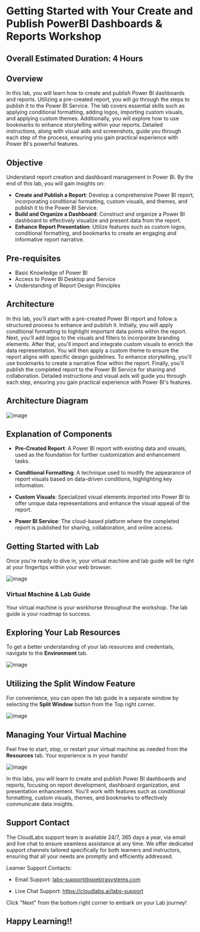 # Getting Started with Your Create and Publish PowerBI Dashboards & Reports Workshop

## Overall Estimated Duration: 4 Hours

## Overview

In this lab, you will learn how to create and publish Power BI dashboards and reports. Utilizing a pre-created report, you will go through the steps to publish it to the Power BI Service. The lab covers essential skills such as applying conditional formatting, adding logos, importing custom visuals, and applying custom themes. Additionally, you will explore how to use bookmarks to enhance storytelling within your reports. Detailed instructions, along with visual aids and screenshots, guide you through each step of the process, ensuring you gain practical experience with Power BI's powerful features.

## Objective

Understand report creation and dashboard management in Power BI. By the end of this lab, you will gain insights on:

- **Create and Publish a Report**: Develop a comprehensive Power BI report, incorporating conditional formatting, custom visuals, and themes, and publish it to the Power BI Service.
- **Build and Organize a Dashboard**: Construct and organize a Power BI dashboard to effectively visualize and present data from the report.
- **Enhance Report Presentation**: Utilize features such as custom logos, conditional formatting, and bookmarks to create an engaging and informative report narrative.

## Pre-requisites

- Basic Knowledge of Power BI
- Access to Power BI Desktop and Service
- Understanding of Report Design Principles

## Architecture

In this lab, you'll start with a pre-created Power BI report and follow a structured process to enhance and publish it. Initially, you will apply conditional formatting to highlight important data points within the report. Next, you'll add logos to the visuals and filters to incorporate branding elements. After that, you'll import and integrate custom visuals to enrich the data representation. You will then apply a custom theme to ensure the report aligns with specific design guidelines. To enhance storytelling, you'll use bookmarks to create a narrative flow within the report. Finally, you'll publish the completed report to the Power BI Service for sharing and collaboration. Detailed instructions and visual aids will guide you through each step, ensuring you gain practical experience with Power BI's features.

## Architecture Diagram

![image](../Images/arch1.PNG )

## Explanation of Components

- **Pre-Created Report**: A Power BI report with existing data and visuals, used as the foundation for further customization and enhancement tasks.

- **Conditional Formatting**: A technique used to modify the appearance of report visuals based on data-driven conditions, highlighting key information.

- **Custom Visuals**: Specialized visual elements imported into Power BI to offer unique data representations and enhance the visual appeal of the report.

- **Power BI Service**: The cloud-based platform where the completed report is published for sharing, collaboration, and online access.
  
## Getting Started with Lab
 
Once you're ready to dive in, your virtual machine and lab guide will be right at your fingertips within your web browser.

  ![image](../Images/pb65.png)

### Virtual Machine & Lab Guide
 
Your virtual machine is your workhorse throughout the workshop. The lab guide is your roadmap to success.
 
## Exploring Your Lab Resources
 
To get a better understanding of your lab resources and credentials, navigate to the **Environment** tab.

   ![image](../Images/pb64.png)

## Utilizing the Split Window Feature
 
For convenience, you can open the lab guide in a separate window by selecting the **Split Window** button from the Top right corner.

   ![image](../Images/pb67.png)
   
## Managing Your Virtual Machine
 
Feel free to start, stop, or restart your virtual machine as needed from the **Resources** tab. Your experience is in your hands!

   ![image](../Images/pb66.png)

In this labs, you will learn to create and publish Power BI dashboards and reports, focusing on report development, dashboard organization, and presentation enhancement. You'll work with features such as conditional formatting, custom visuals, themes, and bookmarks to effectively communicate data insights.

## Support Contact

The CloudLabs support team is available 24/7, 365 days a year, via email and live chat to ensure seamless assistance at any time. We offer dedicated support channels tailored specifically for both learners and instructors, ensuring that all your needs are promptly and efficiently addressed.

Learner Support Contacts:

- Email Support: labs-support@spektrasystems.com
  
- Live Chat Support: https://cloudlabs.ai/labs-support

Click "Next" from the bottom right corner to embark on your Lab journey!

## Happy Learning!!
